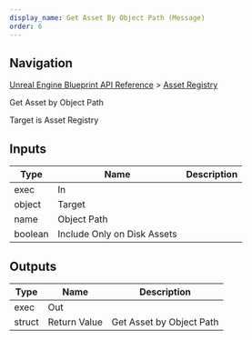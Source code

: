 ```yaml
---
display_name: Get Asset By Object Path (Message)
order: 6
---
```

## Navigation

[Unreal Engine Blueprint API Reference](https://dev.epicgames.com/documentation/en-us/unreal-engine/BlueprintAPI) > [Asset Registry](https://dev.epicgames.com/documentation/en-us/unreal-engine/BlueprintAPI/AssetRegistry)

Get Asset by Object Path

Target is Asset Registry

## Inputs

| Type | Name | Description |
| --- | --- | --- |
| exec | In |  |
| object | Target |  |
| name | Object Path |  |
| boolean | Include Only on Disk Assets |  |

## Outputs

| Type | Name | Description |
| --- | --- | --- |
| exec | Out |  |
| struct | Return Value | Get Asset by Object Path |
